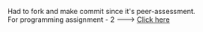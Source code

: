 Had to fork and make commit since it's peer-assessment. <br>
For programming assignment - 2 ---> <a href="https://github.com/ashumeow/ProgrammingAssignment2">Click here</a>
